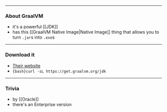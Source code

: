
---

### About GraalVM

- it's a powerful [[JDK]]
- has this [[GraalVM Native Image|Native Image]] thing that allows you to turn `.jar`s into `.exe`s

---

### Download it

- [Their website](https://www.graalvm.org/downloads-cpu/)
- `{bash}curl -sL https://get.graalvm.org/jdk`

---

### Trivia

- by [[Oracle]]
- there's an Enterprise version